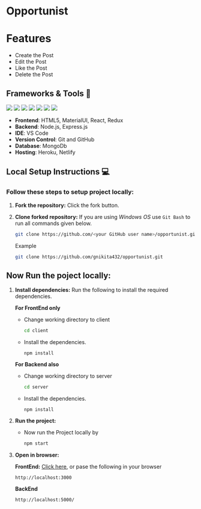 # Opportunist

# Features

- Create the Post
- Edit the Post
- Like the Post
- Delete the Post

## Frameworks & Tools 🧰

<img src="https://img.shields.io/badge/html5%20-%23E34F26.svg?&style=for-the-badge&logo=html5&logoColor=white"/>  <img src="https://img.shields.io/badge/javascript%20-%23323330.svg?&style=for-the-badge&logo=javascript&logoColor=%23F7DF1E"/> <img src ="https://img.shields.io/badge/MongoDB-%234ea94b.svg?&style=for-the-badge&logo=mongodb&logoColor=white"/>  <img src="https://img.shields.io/badge/%20React-blue?style=for-the-badge&logo=React" > <img src="https://img.shields.io/badge/express.js%20-%23404d59.svg?&style=for-the-badge"/> 
<img src="https://img.shields.io/badge/node.js%20-%2343853D.svg?&style=for-the-badge&logo=node.js&logoColor=white"/> <img src="https://img.shields.io/badge/heroku%20-%23430098.svg?&style=for-the-badge&logo=heroku&logoColor=white"/> 

- **Frontend**: HTML5, MaterialUI, React, Redux
- **Backend**: Node.js, Express.js
- **IDE**: VS Code
- **Version Control**: Git and GitHub
- **Database**: MongoDb
- **Hosting**: Heroku, Netlify


## Local Setup Instructions 💻

### Follow these steps to setup project locally:
1. **Fork the repository:** Click the fork button.

2. **Clone forked repository:** If you are using *Windows OS* use `Git Bash` to run all commands given below.
    ```bash
    git clone https://github.com/<your GitHub user name>/opportunist.git
    ```
    Example
    ```bash
    git clone https://github.com/gnikita432/opportunist.git
    ```
    
## Now Run the poject locally:

1. **Install dependencies:** Run the following to install the required dependencies.
    
    **For FrontEnd only** 
    - Change working directory to client
        ```bash
        cd client
        ```
    - Install the dependencies.  
        ```node
        npm install
        ```
    **For Backend also** 
    - Change working directory to server
        ```bash
        cd server
        ```
    - Install the dependencies.  
        ```node
        npm install
        ```
2. **Run the project:** 
    - Now run the Project locally by
        ```bash
        npm start
        ```
3. **Open in browser:** 

     **FrontEnd:** 
 [Click here](http://localhost:3000), or pase the following in your browser
    ```text
    http://localhost:3000
    ```
    **BackEnd**
     ```text
    http://localhost:5000/
    ```
